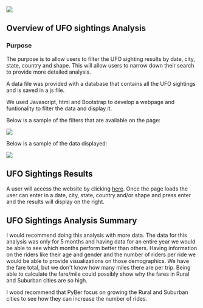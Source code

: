 <img src="https://github.com/andralobo/Module11-Challenge/blob/main/static/images/nasa2.jpg?raw=true">

## Overview of UFO sightings Analysis
### Purpose


The purpose is to allow users to filter the UFO sighting results by date, city, state, country and shape. This will allow users to narrow down their search to provide more detailed analysis.

A data file was provided with a database that contains all the UFO sightings and is saved in a js file.

We used Javascript, html and Bootstrap to develop a webpage and funtionality to filter the data and display it.

Below is a sample of the filters that are available on the page:

<img src="https://github.com/andralobo/Module11-Challenge/blob/main/static/images/filters.jpg?raw=true">

Below is a sample of the data displayed:

<img src="https://github.com/andralobo/Module11-Challenge/blob/main/static/images/data.jpg?raw=true">

## UFO Sightings Results

A user will access the website by clicking <a href="https://github.com/andralobo/Challenge-12/blob/main/index.html">here</a>.  Once the page loads the user can enter in a date, city, state, country and/or shape and press enter and the results will display on the right.


## UFO Sightings Analysis Summary
I would recommend doing this analysis with more data.  The data for this analysis was only for 5 months and having data for an entire year we would be able to see which months perform better than others. Having information on the riders like their age and gender and the number of riders per ride we would be able to provide visualizations on those demographics.  We have the fare total, but we don't know how many miles there are per trip.  Being able to calculate the fare/mile could possibly show why the fares in Rural and Suburban cities are so high.

I wood recommend that PyBer focus on growing the Rural and Suburban cities to see how they can increase the number of rides.  
